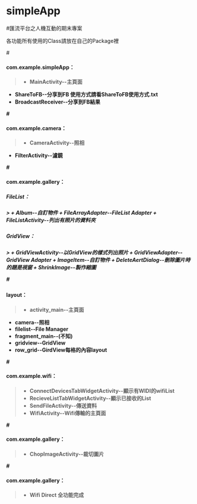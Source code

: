 ﻿simpleApp
=========

#匯流平台之人機互動的期末專案

各功能所有使用的Class請放在自己的Package裡

#<h4>com.example.simpleApp：<h4/>
> +	MainActivity--主頁面
+	ShareToFB--分享到FB	使用方式請看ShareToFB使用方式.txt
+	BroadcastReceiver--分享到FB結果

#<h4>com.example.camera：<h4/>
> +	CameraActivity--照相
+	FilterActivity--濾鏡

#<h4>com.example.gallery：<h4/>
<h5>FileList：<h5/>
> +		Album--自訂物件
+		FileArrayAdapter--FileList Adapter
+		FileListActivity--列出有照片的資料夾

<h5>GridView：<h5/>
> +		GridViewActivity--以GridView的樣式列出照片
+		GridViewAdapter--GridView Adapter
+		ImageItem--自訂物件
+		DeleteAertDialog--刪除圖片時的題是視窗
+		ShrinkImage--製作縮圖

#<h4>layout：<h4/>
> +	activity_main--主頁面
+	camera--照相
+	filelist--File Manager
+	fragment_main--(不知)
+	gridview--GridView
+	row_grid--GirdView每格的內容layout

#<h4>com.example.wifi：<h4/>
> +	ConnectDevicesTabWidgetActivity--顯示有WIDI的wifiList
> +	RecieveListTabWidgetActivity--顯示已接收的List
> +	SendFileActivity--傳送資料
> +	WifiActivity--Wifi傳輸的主頁面

#<h4>com.example.gallery：<h4/>
> +	ChopImageActivity--裁切圖片

#<h4>com.example.gallery：<h4/>
> +	Wifi Direct 全功能完成




